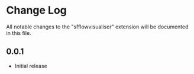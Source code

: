 # Change Log

All notable changes to the "sfflowvisualiser" extension will be documented in this file.


## 0.0.1

- Initial release